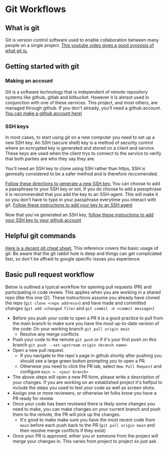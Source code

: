 # Git Workflows

## What is git
Git is version control software used to enable collaboration between many people on a single project. [This youtube video gives a good synopsis of what git is.](https://www.youtube.com/watch?v=2ReR1YJrNOM)

## Getting started with git

### Making an account
Git is a software technology that is independent of remote repository systems like github, gitlab and bitbucket. However it is almsot used in conjunction with one of these services. This project, and most others, are managed through github. If you don't already, you'll need a github account. [You can make a github account here!](https://github.com/signup?ref_cta=Sign+up&ref_loc=header+logged+out&ref_page=%2F&source=header-home)

### SSH keys
In most cases, to start using git on a new computer you need to set up a new SSH key. An SSH (secure shell) key is a method of security control where an ecnrypted key is generated and stored on a client and service. These keys are used when the client trys to connect to the service to verify that both parties are who they say they are.

You'll need an SSH key to clone using SSH rather than https, SSH is genreally considered to be a safer method and is therefore reccomended.

[Follow these directions to generate a new SSH key.](https://github.com/signup?ref_cta=Sign+up&ref_loc=header+logged+out&ref_page=%2F&source=header-home) You can choose to add a passphrase to your SSH key or not. If you do choose to add a passphrase it is recommended that you add the key to an SSH-agent. This will make it so you don't have to type in your passphrase everytime you interact with git. [Follow these instructions to add your key to an SSH agent](https://docs.github.com/en/authentication/connecting-to-github-with-ssh/generating-a-new-ssh-key-and-adding-it-to-the-ssh-agent#adding-your-ssh-key-to-the-ssh-agent)

Now that you've generated an SSH key, [follow these instructions to add your SSH key to your github account](https://docs.github.com/en/authentication/connecting-to-github-with-ssh/adding-a-new-ssh-key-to-your-github-account#adding-a-new-ssh-key-to-your-account)


## Helpful git commands
[Here is a decent git cheat sheet.](https://about.gitlab.com/images/press/git-cheat-sheet.pdf) This reference covers the basic usage of git. Be aware that the git rabbit hole is deep and things can get complciated fast, so don't be affraid to google specific issues you experience. 


## Basic pull request workflow
Below is outlined a typical workflow for opening pull requests (PR) and participating in code review. This applies when you are working in a shared repo (like this one 😉).
These instructions assume you already have cloned the repo (`git clone <repo address>`) and have made and committed changes (`git add <changed file>` and `git commit -m <commit message>`)

- Before you push your code to open a PR it is a good practice to pull from the main branch to make sure you have the most up-to-date version of the code: On your working branch `git pull origin main`
    - Resolve any merge conflicts
- Push your code to the remote `git push` or if it's your first push on this branch `git push --set-upstream origin <branch name>`
- Open a new pull request. 
    - If you navigate to the repo's page in github shortly after pushing you should see a large green button prompting you to open a PR. 
    - Otherwise you need to click the PR tab, select `New Pull Request` and configure `main <- <your branch>`
- The above steps will open a new PR form, please write a description of your changes. If you are working on an established project it's helfpul to include the steps you used to test your code as well as screen shots. 
- Assign one or more reviewers, or otherwise let folks know you have a PR ready for review
- Once your code has been reviewed there is likely some changes you need to make, you can make changes on your current branch and push them to the remote, the PR will pick up the changes.
    - It's good to make make sure you have the most recent code from `main` before each push back to the PR (`git pull origin main` and then resolve merge conflicts if they exist)
- Once your PR is approved, either you or someone from the project will merge your changes in. This varies from project to project so just ask.